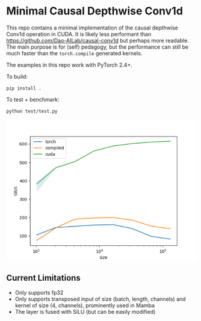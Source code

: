 # Minimal Causal Depthwise Conv1d

This repo contains a minimal implementation of the causal depthwise Conv1d operation in CUDA. It is likely less performant than https://github.com/Dao-AILab/causal-conv1d but perhaps more readable. The main purpose is for (self) pedagogy, but the performance can still be much faster than the `torch.compile` generated kernels.

The examples in this repo work with PyTorch 2.4+.

To build:
```
pip install .
```

To test + benchmark:
```
python test/test.py
```
<p align="center">
  <img src="performance.png" alt="Performance">
</p>

## Current Limitations

- Only supports fp32
- Only supports transposed input of size (batch, length, channels) and kernel of size (4, channels), prominently used in Mamba
- The layer is fused with SiLU (but can be easily modified)
